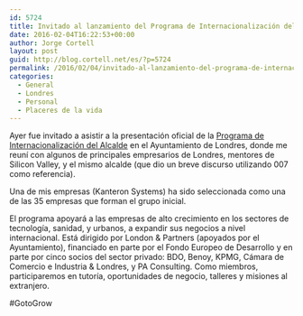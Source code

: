```yaml
---
id: 5724
title: Invitado al lanzamiento del Programa de Internacionalización del Alcalde de Londres
date: 2016-02-04T16:22:53+00:00
author: Jorge Cortell
layout: post
guid: http://blog.cortell.net/es/?p=5724
permalink: /2016/02/04/invitado-al-lanzamiento-del-programa-de-internacionalizacion-del-alcalde-de-londres/
categories:
  - General
  - Londres
  - Personal
  - Placeres de la vida
---
```

Ayer fue invitado a asistir a la presentación oficial de la <a href="http://gotogrow.london/" target="_blank">Programa de Internacionalización del Alcalde</a> en el Ayuntamiento de Londres, donde me reuní con algunos de principales empresarios de Londres, mentores de Silicon Valley, y el mismo alcalde (que dio un breve discurso utilizando 007 como referencia).

Una de mis empresas (Kanteron Systems) ha sido seleccionada como una de las 35 empresas que forman el grupo inicial.

El programa apoyará a las empresas de alto crecimiento en los sectores de tecnología, sanidad, y urbanos, a expandir sus negocios a nivel internacional. Está dirigido por London & Partners (apoyados por el Ayuntamiento), financiado en parte por el Fondo Europeo de Desarrollo y en parte por cinco socios del sector privado: BDO, Benoy, KPMG, Cámara de Comercio e Industria & Londres, y PA Consulting. Como miembros, participaremos en tutoría, oportunidades de negocio, talleres y misiones al extranjero.
  
#GotoGrow